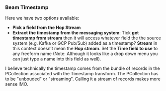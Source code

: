### Beam Timestamp


Here we have two options available:

- **Pick a field from the Hop Stream**
- **Extract the timestamp from the messaging system**: Tick **get timestamp from stream** then it will access whatever field the the source system (e.g. Kafka or GCP Pub/Sub) added as a timestamp? **Stream** in this context doesn’t mean the **Hop stream**. Set the **Time field to use** to any freeform name (Note: Although it looks like a drop down menu you can just type a name into this field as well).

I believe technically the timestamp comes from the bundle of records in the PCollection associated with the Timestamp transform.
The PCollection has to be "unbouded" or "streaming".  Calling it a stream of records makes more sense IMO.